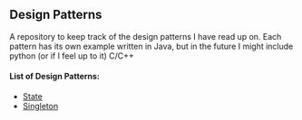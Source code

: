 
<h2> Design Patterns </h2>

<p>A repository to keep track of the design patterns I have read up on. Each pattern has its own example written in Java, but in the future
I might include python (or if I feel up to it) C/C++</p>

<h4>List of Design Patterns:</h4>

<ul>
  <a href="https://github.com/brendan-kellam/Design-Patterns/tree/master/src/state"> <li>State</li> </a>
  <a href="https://github.com/brendan-kellam/Design-Patterns/tree/master/src/singleton"> <li>Singleton</li> </a>
</ul>

